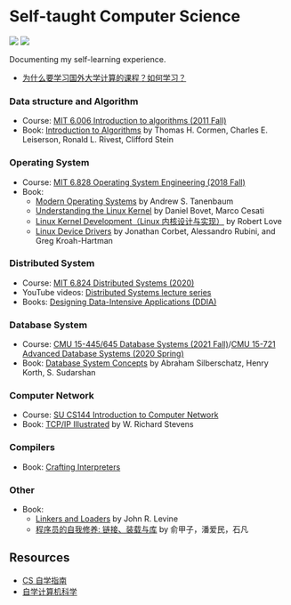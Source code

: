 # Self-taught Computer Science

![](https://img.shields.io/badge/Subscribe-Telegram%20Channel-blue?link=https://t.me/yinghexiaozu&link=https://t.me/yinghexiaozu) ![](https://img.shields.io/twitter/url?label=Twitter&style=social&url=https%3A%2F%2Ftwitter.com%2Fjacksonwuuu)

Documenting my self-learning experience.

-   [为什么要学习国外大学计算的课程？如何学习？](./guide.md)

### Data structure and Algorithm

-   Course: [MIT 6.006 Introduction to algorithms (2011 Fall)](https://ocw.mit.edu/courses/6-006-introduction-to-algorithms-fall-2011/)
-   Book: [Introduction to Algorithms](https://en.wikipedia.org/wiki/Introduction_to_Algorithms) by Thomas H. Cormen, Charles E. Leiserson, Ronald L. Rivest, Clifford Stein

### Operating System

-   Course: [MIT 6.828 Operating System Engineering (2018 Fall)](https://pdos.csail.mit.edu/6.828/2018/schedule.html)
-   Book:
    -   [Modern Operating Systems](https://en.wikipedia.org/wiki/Modern_Operating_Systems) by Andrew S. Tanenbaum
    -   [Understanding the Linux Kernel](https://www.amazon.com/Understanding-Linux-Kernel-Third-Daniel/dp/0596005652) by Daniel Bovet, Marco Cesati
    -   [Linux Kernel Development（Linux 内核设计与实现）](https://www.amazon.com/Linux-Kernel-Development-Robert-Love/dp/0672329468) by Robert Love
    -   [Linux Device Drivers](https://lwn.net/Kernel/LDD3/) by Jonathan Corbet, Alessandro Rubini, and Greg Kroah-Hartman

### Distributed System

-   Course: [MIT 6.824 Distributed Systems (2020)](http://nil.lcs.mit.edu/6.824/2020/schedule.html)
-   YouTube videos: [Distributed Systems lecture series](https://www.youtube.com/playlist?list=PLeKd45zvjcDFUEv_ohr_HdUFe97RItdiB)
-   Books: [Designing Data-Intensive Applications (DDIA)](https://www.amazon.com/Designing-Data-Intensive-Applications-Reliable-Maintainable/dp/1449373321)

### Database System

-   Course: [CMU 15-445/645 Database Systems (2021 Fall)](https://15445.courses.cs.cmu.edu/fall2021/schedule.html)/[CMU 15-721 Advanced Database Systems (2020 Spring)](https://15721.courses.cs.cmu.edu/spring2020/schedule.html)
-   Book: [Database System Concepts](https://db-book.com) by Abraham Silberschatz, Henry Korth, S. Sudarshan

### Computer Network

-   Course: [SU CS144 Introduction to Computer Network](https://cs144.github.io/)
-   Book: [TCP/IP Illustrated](https://en.wikipedia.org/wiki/TCP/IP_Illustrated) by W. Richard Stevens

### Compilers

-   Book: [Crafting Interpreters](http://craftinginterpreters.com)

### Other

-   Book:
    -   [Linkers and Loaders](https://www.amazon.com/Linkers-Kaufmann-Software-Engineering-Programming/dp/1558604960) by John R. Levine
    -   [程序员的自我修养: 链接、装载与库](https://book.douban.com/subject/3652388/) by 俞甲子，潘爱民，石凡

## Resources

-   [CS 自学指南](https://csdiy.wiki/)
-   [自学计算机科学](https://github.com/izackwu/TeachYourselfCS-CN/blob/master/TeachYourselfCS-CN.md)
